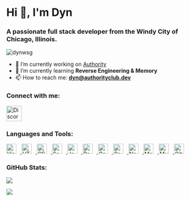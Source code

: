 <h1>Hi 👋, I'm Dyn</h1>
<h3>A passionate full stack developer from the Windy City of Chicago, Illinois.</h3>

<p>
  <img src="https://komarev.com/ghpvc/?username=dynwsg&label=Profile%20views&color=0e75b6&style=flat" alt="dynwsg" />
</p>

- 🔭 I’m currently working on [Authority](https://authoritydev.club)
- 🌱 I’m currently learning **Reverse Engineering & Memory**
- 📫 How to reach me: **dyn@authorityclub.dev**

<h3>Connect with me:</h3>
<p>
  <a href="https://discord.gg/9HTh8YGyGf" target="_blank">
    <img src="https://img.icons8.com/color/48/000000/discord-logo.png" alt="Discord" height="40" width="40" />
  </a>
</p>

<h3>Languages and Tools:</h3>
<p>
  <a href="https://code.visualstudio.com/" target="_blank" rel="noreferrer" class="icon-link">
    <img alt="Visual Studio Code" width="26px" src="https://cdn.jsdelivr.net/gh/devicons/devicon/icons/vscode/vscode-original.svg" style="padding-right:10px;" />
  </a>
  <a href="https://developer.mozilla.org/en-US/docs/Web/HTML" target="_blank" rel="noreferrer" class="icon-link">
    <img alt="HTML5" width="26px" src="https://cdn.jsdelivr.net/gh/devicons/devicon/icons/html5/html5-original.svg" style="padding-right:10px;" />
  </a>
  <a href="https://www.w3schools.com/css/" target="_blank" rel="noreferrer" class="icon-link">
    <img alt="CSS3" width="26px" src="https://cdn.jsdelivr.net/gh/devicons/devicon/icons/css3/css3-original.svg" style="padding-right:10px;" />
  </a>
  <a href="https://sass-lang.com/" target="_blank" rel="noreferrer" class="icon-link">
    <img alt="Sass" width="26px" src="https://cdn.jsdelivr.net/gh/devicons/devicon/icons/sass/sass-original.svg" style="padding-right:10px;" />
  </a>
  <a href="https://developer.mozilla.org/en-US/docs/Web/JavaScript" target="_blank" rel="noreferrer" class="icon-link">
    <img alt="JavaScript" width="26px" src="https://cdn.jsdelivr.net/gh/devicons/devicon/icons/javascript/javascript-original.svg" style="padding-right:10px;" />
  </a>
  <a href="https://reactjs.org/" target="_blank" rel="noreferrer" class="icon-link">
    <img alt="React" width="26px" src="https://cdn.jsdelivr.net/gh/devicons/devicon/icons/react/react-original.svg" style="padding-right:10px;" />
  </a>
  <a href="https://www.gatsbyjs.com/" target="_blank" rel="noreferrer" class="icon-link">
    <img alt="Gatsby" width="26px" src="https://cdn.jsdelivr.net/gh/devicons/devicon/icons/gatsby/gatsby-original.svg" style="padding-right:10px;" />
  </a>
  <a href="https://graphql.org/" target="_blank" rel="noreferrer" class="icon-link">
    <img alt="GraphQL" width="26px" src="https://cdn.jsdelivr.net/gh/devicons/devicon/icons/graphql/graphql-plain.svg" style="padding-right:10px;" />
  </a>
  <a href="https://nodejs.org/" target="_blank" rel="noreferrer" class="icon-link">
    <img alt="Node.js" width="26px" src="https://cdn.jsdelivr.net/gh/devicons/devicon/icons/nodejs/nodejs-original.svg" style="padding-right:10px;" />
  </a>
  <a href="https://www.mongodb.com/" target="_blank" rel="noreferrer" class="icon-link">
    <img alt="MongoDB" width="26px" src="https://cdn.jsdelivr.net/gh/devicons/devicon/icons/mongodb/mongodb-original.svg" style="padding-right:10px;" />
  </a>
  <a href="https://www.mysql.com/" target="_blank" rel="noreferrer" class="icon-link">
    <img alt="MySQL" width="26px" src="https://cdn.jsdelivr.net/gh/devicons/devicon/icons/mysql/mysql-original.svg" style="padding-right:10px;" />
  </a>
  <a href="https://git-scm.com/" target="_blank" rel="noreferrer" class="icon-link">
    <img alt="Git" width="26px" src="https://cdn.jsdelivr.net/gh/devicons/devicon/icons/git/git-original.svg" style="padding-right:10px;" />
  </a>
</p>


<h3>GitHub Stats:</h3>
<p>
  <img src="https://github-readme-stats.vercel.app/api/top-langs?username=dynwsg&show_icons=true&locale=en&layout=compact&theme=dark&cache_buster=1" />
</p>
<p>
  <img src="https://github-readme-stats.vercel.app/api?username=dynwsg&show_icons=true&locale=en&theme=dark&cache_buster=1" />
</p>
